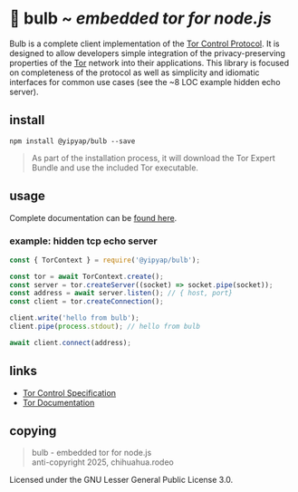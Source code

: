 # 🧅 bulb ~ *embedded tor for node.js*

Bulb is a complete client implementation of the [Tor Control Protocol](https://gitweb.torproject.org/torspec.git/plain/control-spec.txt). 
It is designed to allow developers simple integration of the privacy-preserving properties of the [Tor](https://torprojects.org) network into their applications. 
This library is focused on completeness of the protocol as well as simplicity and idiomatic interfaces for common use cases (see the ~8 LOC example hidden echo server).


## install

```
npm install @yipyap/bulb --save
```

> As part of the installation process, it will download the Tor Expert 
> Bundle and use the included Tor executable.

## usage

Complete documentation can be [found here](https://chihuahua.rodeo/bulb).

### example: hidden tcp echo server

```js
const { TorContext } = require('@yipyap/bulb');

const tor = await TorContext.create();
const server = tor.createServer((socket) => socket.pipe(socket)); 
const address = await server.listen(); // { host, port}
const client = tor.createConnection();

client.write('hello from bulb');
client.pipe(process.stdout); // hello from bulb

await client.connect(address);
```

## links

* [Tor Control Specification](https://github.com/torproject/torspec/blob/main/control-spec.txt)
* [Tor Documentation](https://www.torproject.org/docs/documentation.html.en)

## copying

> bulb - embedded tor for node.js  
> anti-copyright 2025, chihuahua.rodeo

Licensed under the GNU Lesser General Public License 3.0.

